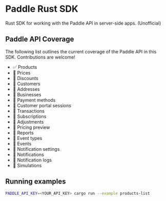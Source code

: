 # Paddle Rust SDK
Rust SDK for working with the Paddle API in server-side apps. (Unofficial)

## Paddle API Coverage

The following list outlines the current coverage of the Paddle API in this SDK. Contributions are welcome!

- ✅ Products
- 🚧 Prices
- 🚧 Discounts
- 🚧 Customers
- 🚧 Addresses
- 🚧 Businesses
- 🚧 Payment methods
- 🚧 Customer portal sessions
- 🚧 Transactions
- 🚧 Subscriptions
- 🚧 Adjustments
- 🚧 Pricing preview
- 🚧 Reports
- 🚧 Event types
- 🚧 Events
- 🚧 Notification settings
- 🚧 Notifications
- 🚧 Notification logs
- 🚧 Simulations

## Running examples

```bash
PADDLE_API_KEY=<YOUR_API_KEY> cargo run --example products-list
```